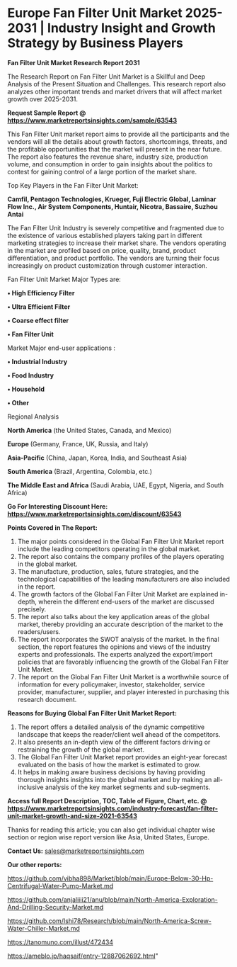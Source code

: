 # Europe Fan Filter Unit Market 2025-2031 | Industry Insight and Growth Strategy by Business Players

<strong>Fan Filter Unit Market Research Report 2031</strong>

The Research Report on Fan Filter Unit Market is a Skillful and Deep Analysis of the Present Situation and Challenges. This research report also analyzes other important trends and market drivers that will affect market growth over 2025-2031.

<strong>Request Sample Report @ <a href=https://www.marketreportsinsights.com/sample/63543>https://www.marketreportsinsights.com/sample/63543</a></strong>

This Fan Filter Unit market report aims to provide all the participants and the vendors will all the details about growth factors, shortcomings, threats, and the profitable opportunities that the market will present in the near future. The report also features the revenue share, industry size, production volume, and consumption in order to gain insights about the politics to contest for gaining control of a large portion of the market share.

Top Key Players in the Fan Filter Unit Market:

<strong>Camfil, Pentagon Technologies, Krueger, Fuji Electric Global, Laminar Flow Inc., Air System Components, Huntair, Nicotra, Bassaire, Suzhou Antai</strong>

The Fan Filter Unit Industry is severely competitive and fragmented due to the existence of various established players taking part in different marketing strategies to increase their market share. The vendors operating in the market are profiled based on price, quality, brand, product differentiation, and product portfolio. The vendors are turning their focus increasingly on product customization through customer interaction.

Fan Filter Unit Market Major Types are:

<strong>• High Efficiency Filter

• Ultra Efficient Filter

• Coarse effect filter

• Fan Filter Unit</strong>

Market Major end-user applications :

<strong>• Industrial Industry

• Food Industry

• Household

• Other</strong>

Regional Analysis

</u><strong><b>North America</b></strong> (the United States, Canada, and Mexico)

<strong><b>Europe </b></strong>(Germany, France, UK, Russia, and Italy)

<strong><b>Asia-Pacific</b></strong> (China, Japan, Korea, India, and Southeast Asia)

<strong><b>South America</b></strong> (Brazil, Argentina, Colombia, etc.)

<strong><b>The Middle East and Africa</b></strong> (Saudi Arabia, UAE, Egypt, Nigeria, and South Africa)

<strong>Go For Interesting Discount Here: <a href=https://www.marketreportsinsights.com/discount/63543>https://www.marketreportsinsights.com/discount/63543</a></strong>

<strong>Points Covered in The Report:</strong>
<ol>
  <li>The major points considered in the Global Fan Filter Unit Market report include the leading competitors operating in the global market.</li>
  <li>The report also contains the company profiles of the players operating in the global market.</li>
  <li>The manufacture, production, sales, future strategies, and the technological capabilities of the leading manufacturers are also included in the report.</li>
  <li>The growth factors of the Global Fan Filter Unit Market are explained in-depth, wherein the different end-users of the market are discussed precisely.</li>
  <li>The report also talks about the key application areas of the global market, thereby providing an accurate description of the market to the readers/users.</li>
  <li>The report incorporates the SWOT analysis of the market. In the final section, the report features the opinions and views of the industry experts and professionals. The experts analyzed the export/import policies that are favorably influencing the growth of the Global Fan Filter Unit Market.</li>
  <li>The report on the Global Fan Filter Unit Market is a worthwhile source of information for every policymaker, investor, stakeholder, service provider, manufacturer, supplier, and player interested in purchasing this research document.</li>
</ol>
<strong>Reasons for Buying Global Fan Filter Unit Market Report:</strong>

<ol>
  <li>The report offers a detailed analysis of the dynamic competitive landscape that keeps the reader/client well ahead of the competitors.</li>
  <li>It also presents an in-depth view of the different factors driving or restraining the growth of the global market.</li>
  <li>The Global Fan Filter Unit Market report provides an eight-year forecast evaluated on the basis of how the market is estimated to grow.</li>
  <li>It helps in making aware business decisions by having providing thorough insights insights into the global market and by making an all-inclusive analysis of the key market segments and sub-segments.</li>
</ol>
<strong>Access full Report Description, TOC, Table of Figure, Chart, etc. @ <a href=https://www.marketreportsinsights.com/industry-forecast/fan-filter-unit-market-growth-and-size-2021-63543>https://www.marketreportsinsights.com/industry-forecast/fan-filter-unit-market-growth-and-size-2021-63543</a></strong>


Thanks for reading this article; you can also get individual chapter wise section or region wise report version like Asia, United States, Europe.

<strong>Contact Us:</strong>
sales@marketreportsinsights.com

<strong>Our other reports:</strong>

<a href=https://github.com/vibha898/Market/blob/main/Europe-Below-30-Hp-Centrifugal-Water-Pump-Market.md>https://github.com/vibha898/Market/blob/main/Europe-Below-30-Hp-Centrifugal-Water-Pump-Market.md</a>

<a href=https://github.com/anjaliiii21/anu/blob/main/North-America-Exploration-And-Drilling-Security-Market.md>https://github.com/anjaliiii21/anu/blob/main/North-America-Exploration-And-Drilling-Security-Market.md</a>

<a href=https://github.com/Ishi78/Research/blob/main/North-America-Screw-Water-Chiller-Market.md>https://github.com/Ishi78/Research/blob/main/North-America-Screw-Water-Chiller-Market.md</a>

<a href=https://tanomuno.com/illust/472434>https://tanomuno.com/illust/472434</a>

<a href=https://ameblo.jp/haqsaif/entry-12887062692.html>https://ameblo.jp/haqsaif/entry-12887062692.html</a>"
